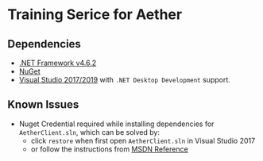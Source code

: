 # Training Serice for Aether

## Dependencies
* [.NET Framework v4.6.2](https://dotnet.microsoft.com/download/dotnet-framework/net462)
* [NuGet](https://www.nuget.org/)
* [Visual Studio 2017/2019](https://visualstudio.microsoft.com/) with `.NET Desktop Development` support.

## Known Issues
* Nuget Credential required while installing dependencies for `AetherClient.sln`, which can be solved by:
    * click `restore` when first open `AetherClient.sln` in Visual Studio 2017
    * or follow the instructions from [MSDN Reference](https://docs.microsoft.com/en-us/nuget/reference/extensibility/nuget-exe-credential-providers)
